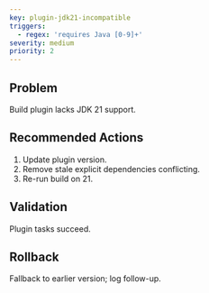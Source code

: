```yaml
---
key: plugin-jdk21-incompatible
triggers:
  - regex: 'requires Java [0-9]+'
severity: medium
priority: 2
---
```

## Problem
Build plugin lacks JDK 21 support.
## Recommended Actions
1. Update plugin version.
2. Remove stale explicit dependencies conflicting.
3. Re-run build on 21.
## Validation
Plugin tasks succeed.
## Rollback
Fallback to earlier version; log follow-up.
